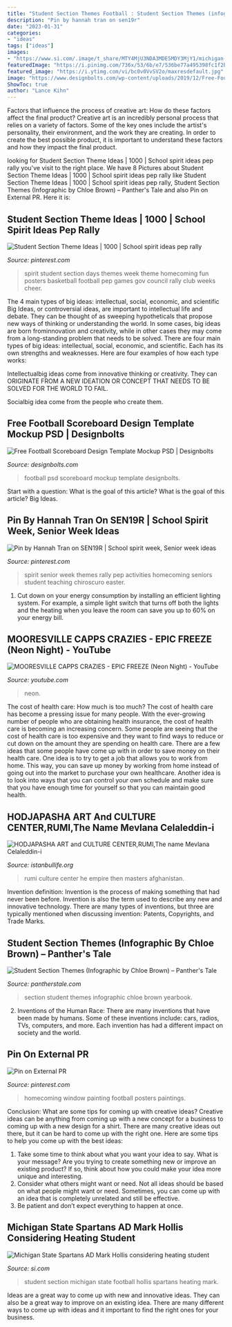 ```yaml
---
title: "Student Section Themes Football : Student Section Themes (infographic By Chloe Brown) – Panther&#039;s Tale"
description: "Pin by hannah tran on sen19r"
date: "2023-01-31"
categories:
- "ideas"
tags: ["ideas"]
images:
- "https://www.si.com/.image/t_share/MTY4MjU3NDA3MDE5MDY3MjY1/michigan-state-spartans-mark-hollis-heating-student-section.jpg"
featuredImage: "https://i.pinimg.com/736x/53/6b/e7/536be77a495398fc1f2bbba08c715f8c.jpg"
featured_image: "https://i.ytimg.com/vi/bc0v0VvSV2o/maxresdefault.jpg"
image: "https://www.designbolts.com/wp-content/uploads/2019/12/Free-Football-Scoreboard-Design-Template-Mockup-PSD-2.jpg"
ShowToc: true
author: "Lance Kihn"
---
```



Factors that influence the process of creative art: How do these factors affect the final product?
Creative art is an incredibly personal process that relies on a variety of factors. Some of the key ones include the artist's personality, their environment, and the work they are creating. In order to create the best possible product, it is important to understand these factors and how they impact the final product.

	

		
looking for Student Section Theme Ideas | 1000 | School spirit ideas pep rally you've visit to the right place. We have 8 Pictures about Student Section Theme Ideas | 1000 | School spirit ideas pep rally like Student Section Theme Ideas | 1000 | School spirit ideas pep rally, Student Section Themes (Infographic by Chloe Brown) – Panther&#039;s Tale and also Pin on External PR. Here it is:
		
    
## Student Section Theme Ideas | 1000 | School Spirit Ideas Pep Rally

<img loading=lazy src="https://i.pinimg.com/736x/53/6b/e7/536be77a495398fc1f2bbba08c715f8c.jpg" onerror="this.onerror=null;this.src='https://tse1.mm.bing.net/th?id=OIP.r916QjYcy5VkvAoQsvKgxQHaMF&amp;pid=15.1';" alt="Student Section Theme Ideas | 1000 | School spirit ideas pep rally">

_Source: pinterest.com_

>spirit student section days themes week theme homecoming fun posters basketball football pep games gov council rally club weeks cheer. 

	

The 4 main types of big ideas: intellectual, social, economic, and scientific
Big Ideas, or controversial ideas, are important to intellectual life and debate. They can be thought of as sweeping hypotheticals that propose new ways of thinking or understanding the world. In some cases, big ideas are born frominnovation and creativity, while in other cases they may come from a long-standing problem that needs to be solved.
There are four main types of big ideas: intellectual, social, economic, and scientific. Each has its own strengths and weaknesses. Here are four examples of how each type works:

 Intellectualbig ideas come from innovative thinking or creativity. They can ORIGINATE FROM A NEW IDEATION OR CONCEPT THAT NEEDS TO BE SOLVED FOR THE WORLD TO FAIL. 

Socialbig idea come from the people who create them.

    
## Free Football Scoreboard Design Template Mockup PSD | Designbolts

<img loading=lazy src="https://www.designbolts.com/wp-content/uploads/2019/12/Free-Football-Scoreboard-Design-Template-Mockup-PSD-2.jpg" onerror="this.onerror=null;this.src='https://tse4.mm.bing.net/th?id=OIP.lnzjf-kwRWVIu_RItaOowgHaEE&amp;pid=15.1';" alt="Free Football Scoreboard Design Template Mockup PSD | Designbolts">

_Source: designbolts.com_

>football psd scoreboard mockup template designbolts. 

	

Start with a question: What is the goal of this article?
What is the goal of this article? Big Ideas.

    
## Pin By Hannah Tran On SEN19R | School Spirit Week, Senior Week Ideas

<img loading=lazy src="https://i.pinimg.com/736x/62/3b/12/623b12723f04ecc0b893686a411dca6b.jpg" onerror="this.onerror=null;this.src='https://tse1.mm.bing.net/th?id=OIP.MjvYjgfvBfF4XiYz42lb5QHaJ4&amp;pid=15.1';" alt="Pin by Hannah Tran on SEN19R | School spirit week, Senior week ideas">

_Source: pinterest.com_

>spirit senior week themes rally pep activities homecoming seniors student teaching chiroscuro easter. 

	

1. Cut down on your energy consumption by installing an efficient lighting system. For example, a simple light switch that turns off both the lights and the heating when you leave the room can save you up to 60% on your energy bill.

    
## MOORESVILLE CAPPS CRAZIES - EPIC FREEZE (Neon Night) - YouTube

<img loading=lazy src="https://i.ytimg.com/vi/bc0v0VvSV2o/maxresdefault.jpg" onerror="this.onerror=null;this.src='https://tse3.mm.bing.net/th?id=OIP.fy_KxEZMcztDU6uf1HDOXQHaEK&amp;pid=15.1';" alt="MOORESVILLE CAPPS CRAZIES - EPIC FREEZE (Neon Night) - YouTube">

_Source: youtube.com_

>neon. 

	

The cost of health care: How much is too much?
The cost of health care has become a pressing issue for many people. With the ever-growing number of people who are obtaining health insurance, the cost of health care is becoming an increasing concern. Some people are seeing that the cost of health care is too expensive and they want to find ways to reduce or cut down on the amount they are spending on health care. There are a few ideas that some people have come up with in order to save money on their health care. One idea is to try to get a job that allows you to work from home. This way, you can save up money by working from home instead of going out into the market to purchase your own healthcare. Another idea is to look into ways that you can control your own schedule and make sure that you have enough time for yourself so that you can maintain good health.

    
## HODJAPASHA ART And CULTURE CENTER,RUMI,The Name Mevlana Celaleddin-i

<img loading=lazy src="http://www.istanbullife.org/hodjapasha-culture-center/hodjapasha-dervish-show2-small.jpg" onerror="this.onerror=null;this.src='https://tse3.mm.bing.net/th?id=OIP.MZShjZdol2k3tjFwlhH95gAAAA&amp;pid=15.1';" alt="HODJAPASHA ART and CULTURE CENTER,RUMI,The name Mevlana Celaleddin-i">

_Source: istanbullife.org_

>rumi culture center he empire then masters afghanistan. 

	

Invention definition:
Invention is the process of making something that had never been before. Invention is also the term used to describe any new and innovative technology. There are many types of inventions, but three are typically mentioned when discussing invention: Patents, Copyrights, and Trade Marks.

    
## Student Section Themes (Infographic By Chloe Brown) – Panther&#039;s Tale

<img loading=lazy src="https://pantherstale.com/wp-content/uploads/2018/08/Student-Section-Themes-Infographic-copy-2-1.png" onerror="this.onerror=null;this.src='https://tse2.mm.bing.net/th?id=OIP.MSfVx30CxF3LS-Y7688-SwHaLB&amp;pid=15.1';" alt="Student Section Themes (Infographic by Chloe Brown) – Panther&#039;s Tale">

_Source: pantherstale.com_

>section student themes infographic chloe brown yearbook. 

	

2. Inventions of the Human Race:
There are many inventions that have been made by humans. Some of these inventions include: cars, radios, TVs, computers, and more. Each invention has had a different impact on society and the world.

    
## Pin On External PR

<img loading=lazy src="https://i.pinimg.com/originals/41/d5/6a/41d56a627ce52d08bea70f4b00b63ace.jpg" onerror="this.onerror=null;this.src='https://tse3.mm.bing.net/th?id=OIP.Pju6Xxv3W_S2SxdlDE7FTAAAAA&amp;pid=15.1';" alt="Pin on External PR">

_Source: pinterest.com_

>homecoming window painting football posters paintings. 

	

Conclusion: What are some tips for coming up with creative ideas?
Creative ideas can be anything from coming up with a new concept for a business to coming up with a new design for a shirt. There are many creative ideas out there, but it can be hard to come up with the right one. Here are some tips to help you come up with the best ideas: 
1) Take some time to think about what you want your idea to say. What is your message? Are you trying to create something new or improve an existing product? If so, think about how you could make your idea more unique and interesting. 
2) Consider what others might want or need. Not all ideas should be based on what people might want or need. Sometimes, you can come up with an idea that is completely unrelated and still be effective. 
3) Be patient and don’t expect everything to happen at once.

    
## Michigan State Spartans AD Mark Hollis Considering Heating Student

<img loading=lazy src="https://www.si.com/.image/t_share/MTY4MjU3NDA3MDE5MDY3MjY1/michigan-state-spartans-mark-hollis-heating-student-section.jpg" onerror="this.onerror=null;this.src='https://tse1.mm.bing.net/th?id=OIP.xqYSZJFItKpEcv9ucAObyQHaE6&amp;pid=15.1';" alt="Michigan State Spartans AD Mark Hollis considering heating student">

_Source: si.com_

>student section michigan state football hollis spartans heating mark. 

	

Ideas are a great way to come up with new and innovative ideas. They can also be a great way to improve on an existing idea. There are many different ways to come up with ideas and it important to find the right ones for your business.

